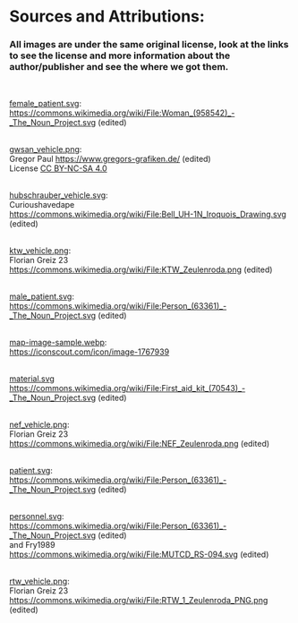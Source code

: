 <h1>Sources and Attributions:</h1>
<h3>All images are under the same original license, look at the links to see the license and more information about the author/publisher and see the where we got them.</h3>
<br>

[female_patient.svg](female_patient.svg):<br>
<https://commons.wikimedia.org/wiki/File:Woman_(958542)_-_The_Noun_Project.svg> (edited)<br><br>

[gwsan_vehicle.png](gwsan_vehicle.png): <br> Gregor Paul <https://www.gregors-grafiken.de/> (edited)<br>
License [CC BY-NC-SA 4.0](https://creativecommons.org/licenses/by-nc-sa/4.0/deed.de) <br><br>

[hubschrauber_vehicle.svg](hubschrauber_vehicle.svg): <br>
Curioushavedape <br>
<https://commons.wikimedia.org/wiki/File:Bell_UH-1N_Iroquois_Drawing.svg> (edited) <br><br>

[ktw_vehicle.png](ktw_vehicle.png): <br>
Florian Greiz 23 <br>
<https://commons.wikimedia.org/wiki/File:KTW_Zeulenroda.png> (edited) <br><br>

[male_patient.svg](male_patient.svg): <br>
<https://commons.wikimedia.org/wiki/File:Person_(63361)_-_The_Noun_Project.svg> (edited) <br><br>

[map-image-sample.webp](map-image-sample.webp): <br>
<https://iconscout.com/icon/image-1767939> <br><br>

[material.svg](material.svg) <https://commons.wikimedia.org/wiki/File:First_aid_kit_(70543)_-_The_Noun_Project.svg> (edited) <br><br>

[nef_vehicle.png](nef_vehicle.png): <br>
Florian Greiz 23 <br>
<https://commons.wikimedia.org/wiki/File:NEF_Zeulenroda.png> (edited)<br><br>

[patient.svg](patient.svg): <br>
<https://commons.wikimedia.org/wiki/File:Person_(63361)_-_The_Noun_Project.svg> (edited)<br><br>

[personnel.svg](personnel.svg):<br>
<https://commons.wikimedia.org/wiki/File:Person_(63361)_-_The_Noun_Project.svg> (edited) <br>
and Fry1989 <br>
<https://commons.wikimedia.org/wiki/File:MUTCD_RS-094.svg> (edited) <br><br>

[rtw_vehicle.png](rtw_vehicle.png): <br>
Florian Greiz 23 <br>
<https://commons.wikimedia.org/wiki/File:RTW_1_Zeulenroda_PNG.png> (edited)<br><br>
